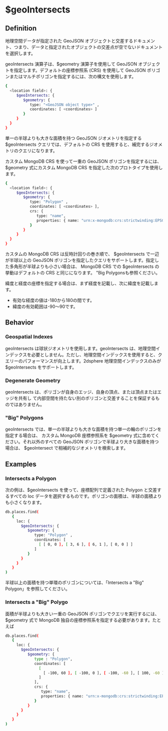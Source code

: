 # $geoIntersects
## Definition
地理空間データが指定された GeoJSON オブジェクトと交差するドキュメント、つまり、データと指定されたオブジェクトの交差点が空でないドキュメントを選択します。

geoIntersects 演算子は、$geometry 演算子を使用して GeoJSON オブジェクトを指定します。デフォルトの座標参照系 (CRS) を使用して GeoJSON ポリゴンまたはマルチポリゴンを指定するには、次の構文を使用します。

```bash
{
  <location field>: {
     $geoIntersects: {
        $geometry: {
           type: "<GeoJSON object type>" ,
           coordinates: [ <coordinates> ]
        }
     }
  }
}
```

単一の半球よりも大きな面積を持つ GeoJSON ジオメトリを指定する $geoIntersects クエリでは、デフォルトの CRS を使用すると、補完するジオメトリのクエリになります。

カスタム MongoDB CRS を使って一重の GeoJSON ポリゴンを指定するには、 $geometry 式にカスタム MongoDB CRS を指定した次のプロトタイプを使用します。

```bash
{
  <location field>: {
     $geoIntersects: {
        $geometry: {
           type: "Polygon" ,
           coordinates: [ <coordinates> ],
           crs: {
              type: "name",
              properties: { name: "urn:x-mongodb:crs:strictwinding:EPSG:4326" }
           }
        }
     }
  }
}
```

カスタムの MongoDB CRS は反時計回りの巻き順で、 $geoIntersects で一辺が半球以上の GeoJSON ポリゴンを指定したクエリをサポートします。指定した多角形が半球よりも小さい場合は、 MongoDB CRS での $geoIntersects の挙動はデフォルトの CRS と同じになります。 "Big Polygonsも参照ください。

緯度と経度の座標を指定する場合は、まず経度を記載し、次に緯度を記載します。

- 有効な経度の値は-180から180の間です。
- 緯度の有効範囲は-90〜90です。

## Behavior
### Geospatial Indexes
geoIntersects は球状ジオメトリを使用します。geoIntersects は、地理空間インデックスを必要としません。ただし、地理空間インデックスを使用すると、クエリーのパフォーマンスが向上します。2dsphere 地理空間インデックスのみが $geoIntersects をサポートします。

### Degenerate Geometry
geoIntersects は、ポリゴンが自身のエッジ、自身の頂点、または頂点またはエッジを共有し て内部空間を持たない別のポリゴンと交差することを保証するものではありません。

### "Big" Polygons
geoIntersects では、単一の半球よりも大きな面積を持つ単一の輪のポリゴンを指定する場合は、 カスタム MongoDB 座標参照系を $geometry 式に含めてください。それ以外のすべての GeoJSON ポリゴンで半球より大きな面積を持つ場合は、 $geoIntersect で相補的なジオメトリを検索します。

## Examples
### Intersects a Polygon
次の例は、$geoIntersects を使って、座標配列で定義された Polygon と交差するすべての loc データを選択するものです。ポリゴンの面積は、半球の面積よりも小さくなります。

```bash
db.places.find(
   {
     loc: {
       $geoIntersects: {
          $geometry: {
             type: "Polygon" ,
             coordinates: [
               [ [ 0, 0 ], [ 3, 6 ], [ 6, 1 ], [ 0, 0 ] ]
             ]
          }
       }
     }
   }
)
```

半球以上の面積を持つ単環のポリゴンについては、「Intersects a "Big" Polygon」を参照してください。

### Intersects a "Big" Polygo
面積が半球よりも大きい一重の GeoJSON ポリゴンでクエリを実行するには、 $geometry 式で MongoDB 独自の座標参照系を指定する必要があります。たとえば

```bash
db.places.find(
   {
     loc: {
       $geoIntersects: {
          $geometry: {
             type : "Polygon",
             coordinates: [
               [
                 [ -100, 60 ], [ -100, 0 ], [ -100, -60 ], [ 100, -60 ], [ 100, 60 ], [ -100, 60 ]
               ]
             ],
             crs: {
                type: "name",
                properties: { name: "urn:x-mongodb:crs:strictwinding:EPSG:4326" }
             }
          }
       }
     }
   }
)
```
